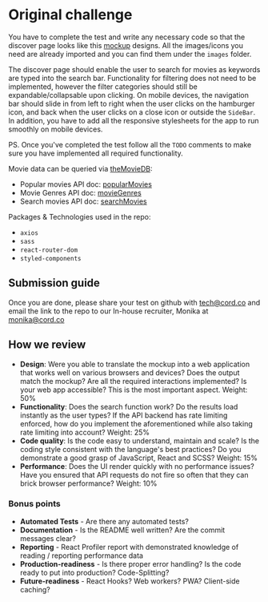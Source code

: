 # Original challenge

You have to complete the test and write any necessary code so that the discover page looks like this [mockup] designs. All the images/icons you need are already imported and you can find them under the `images` folder.

The discover page should enable the user to search for movies as keywords are typed into the search bar. Functionality for filtering does not need to be implemented, however the filter categories should still be expandable/collapsable upon clicking. On mobile devices, the navigation bar should slide in from left to right when the user clicks on the hamburger icon, and back when the user clicks on a close icon or outside the `SideBar`. In addition, you have to add all the responsive stylesheets for the app to run smoothly on mobile devices.

PS. Once you've completed the test follow all the `TODO` comments to make sure you have implemented all required functionality.

Movie data can be queried via [theMovieDB]:
- Popular movies API doc: [popularMovies]
- Movie Genres API doc: [movieGenres]
- Search movies API doc: [searchMovies]

Packages & Technologies used in the repo:
- `axios`
- `sass`
- `react-router-dom`
- `styled-components`

## Submission guide
Once you are done, please share your test on github with tech@cord.co and email the link to the repo to our In-house recruiter, Monika at monika@cord.co

## How we review
- **Design**: Were you able to translate the mockup into a web application that works well on various browsers and devices? Does the output match the mockup? Are all the required interactions implemented? Is your web app accessible? This is the most important aspect. Weight: 50%
- **Functionality**: Does the search function work? Do the results load instantly as the user types? If the API backend has rate limiting enforced, how do you implement the aforementioned while also taking rate limiting into account? Weight: 25%
- **Code quality**: Is the code easy to understand, maintain and scale? Is the coding style consistent with the language's best practices? Do you demonstrate a good grasp of JavaScript, React and SCSS? Weight: 15%
- **Performance**: Does the UI render quickly with no performance issues? Have you ensured that API requests do not fire so often that they can brick browser performance? Weight: 10%

### Bonus points
- **Automated Tests** - Are there any automated tests?
- **Documentation** - Is the README well written? Are the commit messages clear?
- **Reporting** - React Profiler report with demonstrated knowledge of reading / reporting performance data
- **Production-readiness** - Is there proper error handling? Is the code ready to put into production? Code-Splitting?
- **Future-readiness** - React Hooks? Web workers? PWA? Client-side caching?

[mockup]: <https://cord-coding-challenges.s3-eu-west-1.amazonaws.com/frontend-test-mockups.zip>
[theMovieDB]: <https://www.themoviedb.org/documentation/api>
[popularMovies]: <https://developers.themoviedb.org/3/movies/get-popular-movies>
[movieGenres]: <https://developers.themoviedb.org/3/genres/get-movie-list>
[searchMovies]: <https://developers.themoviedb.org/3/search/search-movies>